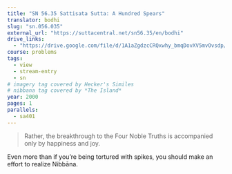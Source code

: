 ```yaml
---
title: "SN 56.35 Sattisata Sutta: A Hundred Spears"
translator: bodhi
slug: "sn.056.035"
external_url: "https://suttacentral.net/sn56.35/en/bodhi"
drive_links:
  - "https://drive.google.com/file/d/1A1aZgdzcCRQxwhy_bmqDovXV5mvOvsdp/view?usp=drivesdk"
course: problems
tags:
  - view
  - stream-entry
  - sn
# imagery tag covered by Hecker's Similes
# nibbana tag covered by *The Island*
year: 2000
pages: 1
parallels:
  - sa401
---
```


> Rather, the breakthrough to the Four Noble Truths is accompanied only by happiness and joy.

Even more than if you’re being tortured with spikes, you should make an effort to realize Nibbāna.

